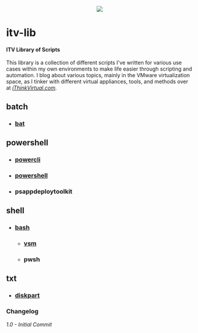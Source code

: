 <p align="center"><img src="http://ithinkvirtual.com/wp-content/uploads/2018/03/vmx_itv_bit2.png"></p>

# itv-lib

#### ITV Library of Scripts

This library is a collection of different scripts I've written for various use cases within my own environments to make life easier through scripting and automation.  I blog about various topics, mainly in the VMware virtualization space, as I tinker with different virtual appliances, tools, and methods over at [*iThinkVirtual.com*](https://ithinkvirtual.com "Check it out!").

## batch
* ### [bat](https://github.com/virtualex-itv/itv-lib/tree/master/batch/bat)

## powershell
* ### [powercli](https://github.com/virtualex-itv/itv-lib/tree/master/powershell/powercli)
* ### [powershell](https://github.com/virtualex-itv/itv-lib/tree/master/powershell/powershell)
* ### psappdeploytoolkit

## shell
* ### [bash](https://github.com/virtualex-itv/itv-lib/tree/master/shell/bash)
  * ### [vsm](https://github.com/virtualex-itv/itv-lib/tree/master/shell/bash/vsm)
  * ### pwsh

## txt
* ### [diskpart](https://github.com/virtualex-itv/itv-lib/tree/master/txt/diskpart)



### Changelog

*1.0 - Initial Commit*
